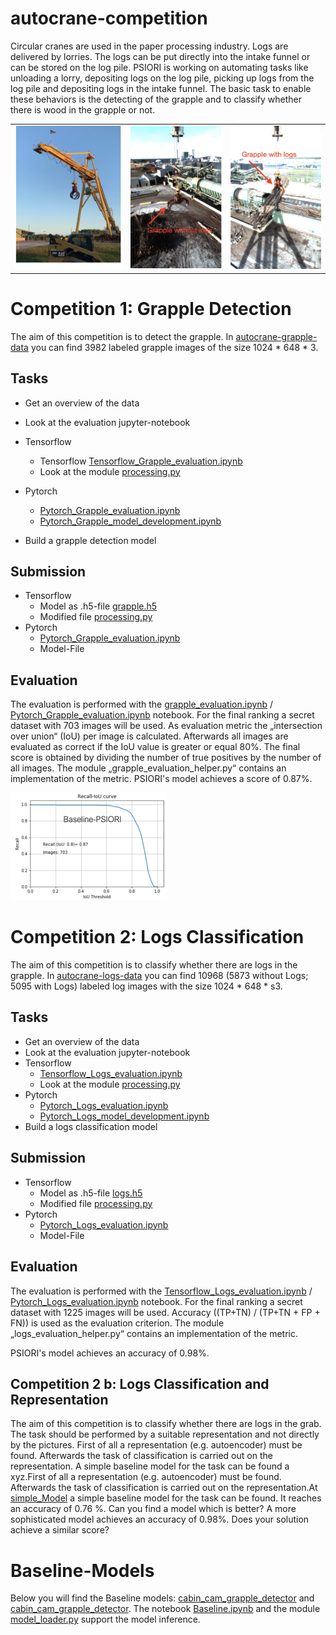 # autocrane-competition

Circular cranes are used in the paper processing industry. Logs are delivered by lorries. The logs can be put directly into the intake funnel or can be stored on the log pile. PSIORI is working on automating tasks like unloading a lorry, depositing logs on the log pile, picking up logs from the log pile and depositing logs in the intake funnel. The basic task to enable these behaviors is the detecting of the grapple and to classify whether there is wood in the grapple or not.


<table><tr>
<td> <img src="resources/img/Circular_crane.png" alt="Drawing" style="width: 295px;"/> </td>
<td> <img src="resources/img/grapple_without_logs.png" alt="Drawing" style="width: 250px;"/> </td>
<td> <img src="resources/img/grapple_with_logs.png" alt="Drawing" style="width: 250px;"/> </td>
</tr></table>

# Competition 1: Grapple Detection
The aim of this competition is to detect the grapple. In [autocrane-grapple-data](https://seafile.psiori.com/d/5a309b8297444b03b2dd) you can find 3982 labeled grapple images of the size 1024 * 648 * 3.


## Tasks
* Get an overview of the data

* Look at the evaluation jupyter-notebook 
* Tensorflow
  * Tensorflow [Tensorflow_Grapple_evaluation.ipynb](Grapple/Tensorflow_Grapple_evaluation.ipynb)
  * Look at the module [processing.py](Grapple/processing.py)
* Pytorch 
  * [Pytorch_Grapple_evaluation.ipynb](Grapple/Pytorch_Grapple_evaluation.ipynb)
  * [Pytorch_Grapple_model_development.ipynb](Grapple/Pytorch_Grapple_model_development.ipynb)
* Build a grapple detection model

## Submission
* Tensorflow
  * Model as .h5-file [grapple.h5](https://www.tensorflow.org/tutorials/keras/save_and_load)
  * Modified file [processing.py](Grapple/processing.py)
* Pytorch
  * [Pytorch_Grapple_evaluation.ipynb](Grapple/Pytorch_Grapple_evaluation.ipynb)
  * Model-File

## Evaluation
The evaluation is performed with the [grapple_evaluation.ipynb](Grapple/grapple_evaluation.ipynb) / [Pytorch_Grapple_evaluation.ipynb](Grapple/Pytorch_Grapple_evaluation.ipynb) notebook. For the final ranking a secret dataset with 703 images will be used. As evaluation metric the „intersection over union“ (IoU) per image is calculated. Afterwards all images are evaluated as correct if the IoU value is greater or equal 80%. The final score is obtained by dividing the number of true positives by the number of all images. The module „grapple_evaluation_helper.py“ contains an implementation of the metric. PSIORI's model achieves a score of 0.87%.

<img src="resources/img/IoU_Recall_Baseline.png" alt="Drawing" style="width: 250px;"/>


# Competition 2: Logs Classification
The aim of this competition is to classify whether there are logs in the grapple. In [autocrane-logs-data](https://seafile.psiori.com/d/42c6cc05c558449ab537/) you can find 10968 (5873 without Logs; 5095 with Logs) labeled log images with the size 1024 * 648 * s3.

## Tasks
* Get an overview of the data
* Look at the evaluation jupyter-notebook 
* Tensorflow
  * [Tensorflow_Logs_evaluation.ipynb](Logs/Tensorflow_Logs_evaluation.ipynb)
  * Look at the module [processing.py](Logs/processing.py)
* Pytorch
  * [Pytorch_Logs_evaluation.ipynb](Logs/Pytorch_Logs_evaluation.ipynb)
  * [Pytorch_Logs_model_development.ipynb](Logs/Pytorch_Logs_model_development.ipynb)
* Build a logs classification model

## Submission
* Tensorflow
  * Model as .h5-file [logs.h5](https://www.tensorflow.org/tutorials/keras/save_and_load)
  * Modified file [processing.py](Logs/processing.py)
* Pytorch
  * [Pytorch_Logs_evaluation.ipynb](Grapple/Pytorch_Logs_evaluation.ipynb)
  * Model-File

## Evaluation
The evaluation is performed with the [Tensorflow_Logs_evaluation.ipynb](Logs/Tensorflow_Logs_evaluation.ipynb) /  [Pytorch_Logs_evaluation.ipynb](Logs/Pytorch_Logs_evaluation.ipynb) notebook. For the final ranking a secret dataset with 1225 images will be used. Accuracy ((TP+TN) / (TP+TN + FP + FN)) is used as the evaluation criterion. The module „logs_evaluation_helper.py“ contains an implementation of the metric.

PSIORI's model achieves an accuracy of 0.98%.

## Competition 2 b: Logs Classification and Representation
The aim of this competition is to classify whether there are logs in the grab. The task should be performed by a suitable representation and not directly by the pictures. First of all a representation (e.g. autoencoder) must be found.  Afterwards the task of classification is carried out on the representation. A simple baseline model for the task can be found a xyz.First of all a representation (e.g. autoencoder) must be found.  Afterwards the task of classification is carried out on the representation.At [simple_Model](resources/representation_and_classification) a simple baseline model for the task can be found.  It reaches an accuracy of 0.76 %. Can you find a model which is better? A more sophisticated model achieves an accuracy of 0.98%. Does your solution achieve a similar score? 

# Baseline-Models
Below you will find the Baseline models: 
[cabin_cam_grapple_detector](resources/cabin_cam_grapple_detector) and [cabin_cam_grapple_detector](resources/cabin_cam_grapple_detector). The notebook [Baseline.ipynb](extra/Baseline.ipynb) and the module [model_loader.py](extra/model_loader.py) support the model inference. 
